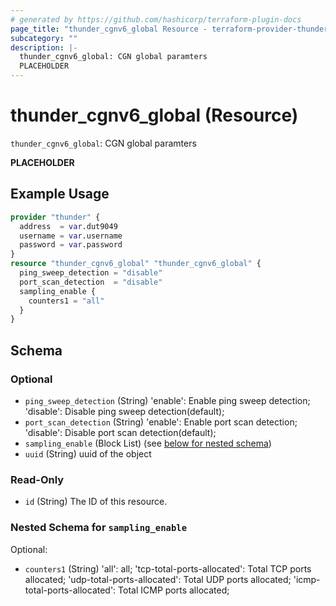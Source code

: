 ```yaml
---
# generated by https://github.com/hashicorp/terraform-plugin-docs
page_title: "thunder_cgnv6_global Resource - terraform-provider-thunder"
subcategory: ""
description: |-
  thunder_cgnv6_global: CGN global paramters
  PLACEHOLDER
---
```


# thunder_cgnv6_global (Resource)

`thunder_cgnv6_global`: CGN global paramters

__PLACEHOLDER__

## Example Usage

```terraform
provider "thunder" {
  address  = var.dut9049
  username = var.username
  password = var.password
}
resource "thunder_cgnv6_global" "thunder_cgnv6_global" {
  ping_sweep_detection = "disable"
  port_scan_detection  = "disable"
  sampling_enable {
    counters1 = "all"
  }
}
```

<!-- schema generated by tfplugindocs -->
## Schema

### Optional

- `ping_sweep_detection` (String) 'enable': Enable ping sweep detection; 'disable': Disable ping sweep detection(default);
- `port_scan_detection` (String) 'enable': Enable port scan detection; 'disable': Disable port scan detection(default);
- `sampling_enable` (Block List) (see [below for nested schema](#nestedblock--sampling_enable))
- `uuid` (String) uuid of the object

### Read-Only

- `id` (String) The ID of this resource.

<a id="nestedblock--sampling_enable"></a>
### Nested Schema for `sampling_enable`

Optional:

- `counters1` (String) 'all': all; 'tcp-total-ports-allocated': Total TCP ports allocated; 'udp-total-ports-allocated': Total UDP ports allocated; 'icmp-total-ports-allocated': Total ICMP ports allocated;


